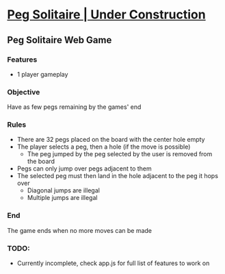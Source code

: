 # [Peg Solitaire | Under Construction](https://keighly.ca/underconstruction.html)
## Peg Solitaire Web Game


### Features

  - 1 player gameplay


### Objective

Have as few pegs remaining by the games' end

  
### Rules

  - There are 32 pegs placed on the board with the center hole empty
  - The player selects a peg, then a hole (if the move is possible)
      - The peg jumped by the peg selected by the user is removed from the board
  - Pegs can only jump over pegs adjacent to them
  - The selected peg must then land in the hole adjacent to the peg it hops over
      - Diagonal jumps are illegal
      - Multiple jumps are illegal
      
      
### End

The game ends when no more moves can be made



### TODO:

  - Currently incomplete, check app.js for full list of features to work on
